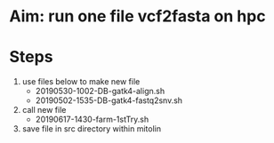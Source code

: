 # Aim: run one file vcf2fasta on hpc

# Steps

1. use files below to make new file
	- 20190530-1002-DB-gatk4-align.sh
	- 20190502-1535-DB-gatk4-fastq2snv.sh
2. call new file 
	- 20190617-1430-farm-1stTry.sh
3. save file in src directory within mitolin
